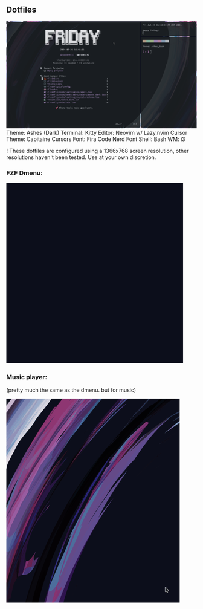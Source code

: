 ## Dotfiles

![](Media/dotfiles/screenshot.png)
Theme: Ashes (Dark)
Terminal: Kitty
Editor: Neovim w/ Lazy.nvim
Cursor Theme: Capitaine Cursors
Font: Fira Code Nerd Font
Shell: Bash
WM: i3

! These dotfiles are configured using a 1366x768 screen resolution, other resolutions haven't been tested. Use at your own discretion. 

### FZF Dmenu:
![](Media/dotfiles/dmenu.gif)

### Music player:
(pretty much the same as the dmenu. but for music)

![](Media/dotfiles/music.gif)
